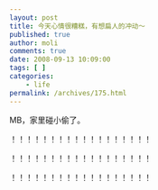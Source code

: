```yaml
---
layout: post
title: 今天心情很糟糕，有想扁人的冲动～
published: true
author: moli
comments: true
date: 2008-09-13 10:09:00
tags: [ ]
categories:
    - life
permalink: /archives/175.html
---
```

MB，家里碰小偷了。

！！！！！！！！！！！！！！！！！！

！！！！！！！！！！！！！！！！！！

！！！！！！！！！！！！！！！！！！